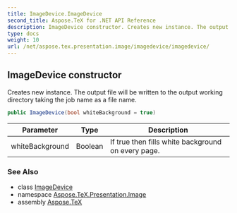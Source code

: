 ```yaml
---
title: ImageDevice.ImageDevice
second_title: Aspose.TeX for .NET API Reference
description: ImageDevice constructor. Creates new instance. The output file will be written to the output working directory taking the job name as a file name
type: docs
weight: 10
url: /net/aspose.tex.presentation.image/imagedevice/imagedevice/
---
```

## ImageDevice constructor

Creates new instance. The output file will be written to the output working directory taking the job name as a file name.

```csharp
public ImageDevice(bool whiteBackground = true)
```

| Parameter | Type | Description |
| --- | --- | --- |
| whiteBackground | Boolean | If true then fills white background on every page. |

### See Also

* class [ImageDevice](../)
* namespace [Aspose.TeX.Presentation.Image](../../imagedevice/)
* assembly [Aspose.TeX](../../../)


